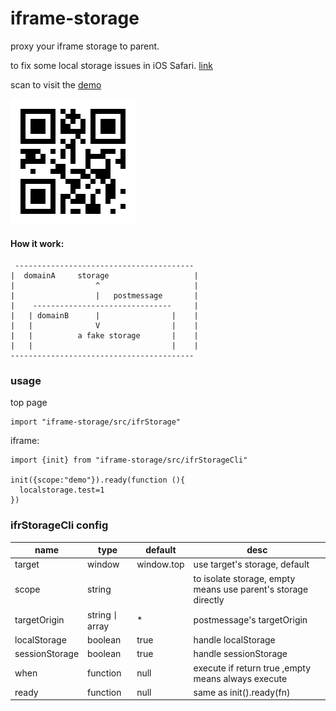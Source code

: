 # iframe-storage

proxy your iframe storage to parent.

to fix some  local storage issues in iOS Safari. [link](https://stackoverflow.com/questions/52730903/persistent-local-storage-in-ios-safari-issues/52897329)


scan to visit the [demo](https://aolose.github.io/ifrstordemo/index.html) 

![](q.png)



#### How it work:

```
 ----------------------------------------
|  domainA     storage                   |
|                  ^                     |
|                  |   postmessage       |
|    -------------------------------     |
|   | domainB      |                |    |
|   |              V                |    |
|   |          a fake storage       |    |
|   |                               |    |
-----------------------------------------
```

### usage
top page
```
import "iframe-storage/src/ifrStorage"

```


iframe:
```
import {init} from "iframe-storage/src/ifrStorageCli"

init({scope:"demo"}).ready(function (){
  localstorage.test=1  
})
```


### ifrStorageCli config

| name | type | default | desc |
| ---- | ---- | --- |---- |
| target | window |  window.top | use target's storage, default |
| scope | string |  |  to isolate storage, empty means use parent's storage directly |
| targetOrigin | string丨array | * | postmessage's targetOrigin |
| localStorage | boolean | true | handle localStorage |
| sessionStorage | boolean | true | handle sessionStorage |
| when | function | null | execute if return true ,empty means always execute |
| ready | function | null | same as init().ready(fn) |
